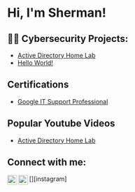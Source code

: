 <h1>Hi, I'm Sherman! </h1>

<h2>👨‍💻 Cybersecurity Projects:</h2>

- [Active Directory Home Lab ](https://github.com/Shermanii/ActiveDirectoryLab/tree/main)
- [Hello World!](https://github.com/Shermanii/ActiveDirectoryLab/tree/main)

<h2> Certifications</h2>

- [Google IT Support Professional]()

<h2> Popular Youtube Videos</h2>

- [Active Directory Home Lab]()

<h2> Connect with me:</h2>



[<img align="left" alt="JoshMadakor | LinkedIn" width="22px" src="https://cdn.jsdelivr.net/npm/simple-icons@v3/icons/linkedin.svg" />][linkedin]
[<img align="left" alt="JoshMadakor | Instagram" width="22px" src="https://cdn.jsdelivr.net/npm/simple-icons@v3/icons/instagram.svg" />][instagram]




[linkedin]: https://linkedin.com/in/shermancannonjr

<!--
**joshmadakor1/joshmadakor1** is a ✨ _special_ ✨ repository because its `README.md` (this file) appears on your GitHub profile.

Here are some ideas to get you started:

- 🔭 I’m currently working on ...
- 🌱 I’m currently learning ...
- 👯 I’m looking to collaborate on ...
- 🤔 I’m looking for help with ...
- 💬 Ask me about ...
- 📫 How to reach me: ...
- 😄 Pronouns: ...
- ⚡ Fun fact: ...
-->

